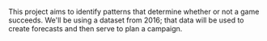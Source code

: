 This project aims to identify patterns that determine whether or not a game succeeds. We'll be using a dataset from 2016; that data will be used to create forecasts and then serve to plan a campaign.